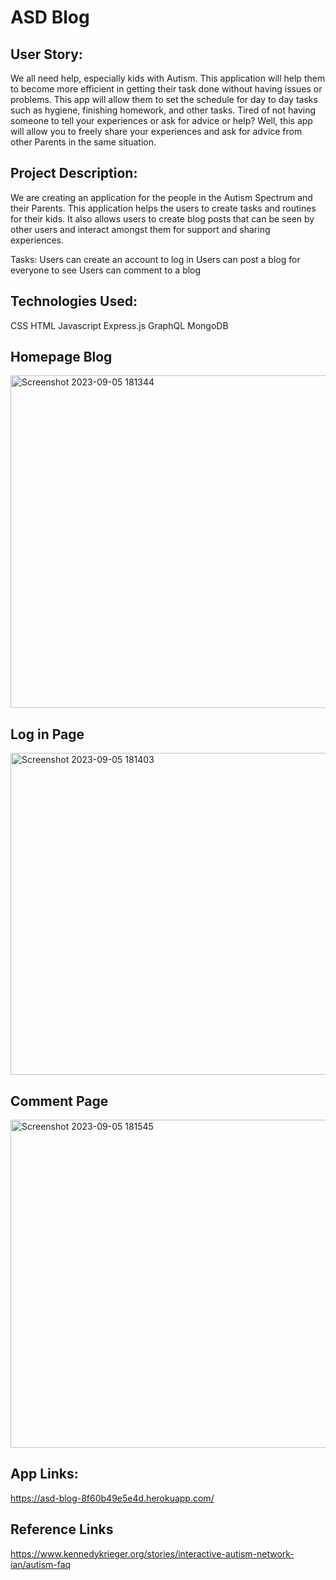 # ASD Blog

## User Story: 
We all need help, especially kids with Autism. This application will help them to become more efficient in getting their task done without having issues or problems. This app will allow them to set the schedule for day to day tasks such as hygiene, finishing homework, and other tasks. Tired of not having someone to tell your experiences or ask for advice or help? Well, this app will allow you to freely share your experiences and ask for advice from other Parents in the same situation. 

## Project Description:
We are creating an application for the people in the Autism Spectrum and their Parents. This application helps the users to create tasks and routines for their kids. It also allows users to create blog posts that can be seen by other users and interact amongst them for support and sharing experiences.

Tasks:
Users can create an account to log in
Users can post a blog for everyone to see
Users can comment to a blog

## Technologies Used:
CSS
HTML 
Javascript
Express.js
GraphQL
MongoDB

## Homepage Blog
<img width="532" alt="Screenshot 2023-09-05 181344" src="https://github.com/TonnTribe/ASD-Blog/assets/127579030/67365bc0-6c77-4738-951c-de3ecb40fbe5">

## Log in Page
<img width="515" alt="Screenshot 2023-09-05 181403" src="https://github.com/TonnTribe/ASD-Blog/assets/127579030/542d2323-f7eb-4fb0-8208-0ec862deeb2a">

## Comment Page
<img width="525" alt="Screenshot 2023-09-05 181545" src="https://github.com/TonnTribe/ASD-Blog/assets/127579030/fea063a6-251a-43b2-91bb-6c652debe8a7">

## App Links:
https://asd-blog-8f60b49e5e4d.herokuapp.com/

## Reference Links
https://www.kennedykrieger.org/stories/interactive-autism-network-ian/autism-faq



